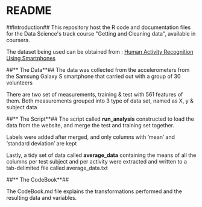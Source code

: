 # README #
##Introduction##
This repository host the R code and documentation files for the Data Science's track course "Getting and Cleaning data", available in coursera.

The dataset being used can  be obtained from : [Human Activity Recognition Using Smartphones](http://archive.ics.uci.edu/ml/datasets/Human+Activity+Recognition+Using+Smartphones)

##** The Data**##
The data was collected from the accelerometers from the Samsung Galaxy S smartphone that carried out with a group of 30 volunteers

There are two set of measurements, training & test with 561 features of them. Both measurements grouped into 3 type of data set, named as X, y & subject data 

##** The Script**##
The script called **run_analysis** constructed to load the data from the website, and merge the test and training set together.

Labels were added after merged, and only columns with ‘mean’ and ‘standard deviation’ are kept

Lastly, a tidy set of data called **average_data** containing the means of all the columns per test subject and per activity were extracted and written to a tab-delimited file called average_data.txt

##** The CodeBook**##

The CodeBook.md file explains the transformations performed and the resulting data and variables.



